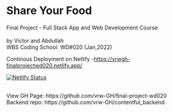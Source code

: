 # Share Your Food

Final Project - Full Stack App and Web Development Course
<br />
<br />
by Victor and Abdullah
<br />
WBS Coding School: WD#020 (Jan,2022)
<br />

Continous Deployment on Netlify -https://vrwgh-finalprojectwd020.netlify.app/
<br />

[![Netlify Status](https://api.netlify.com/api/v1/badges/f488c099-1a9a-4daf-81fc-4fe9817e8f3c/deploy-status)](https://app.netlify.com/sites/vrwgh-finalprojectwd020/deploys)

<br />
View GH Page: https://github.com/vrw-GH/final-project-wd020
<br />
Backend repo: https://github.com/vrw-GH/contentful_backend

